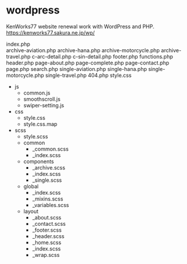 # wordpress
KenWorks77 website renewal work with WordPress and PHP.  
https://kenworks77.sakura.ne.jp/wp/

index.php  
archive-aviation.php
archive-hana.php
archive-motorcycle.php
archive-travel.php
c-arc-detail.php
c-sin-detail.php
footer.php
functions.php
header.php
page-about.php
page-complete.php
page-contact.php
page.php
search.php
single-aviation.php
single-hana.php
single-motorcycle.php
single-travel.php
404.php
style.css
- js
  - common.js
  - smoothscroll.js
  - swiper-setting.js
- css
  - style.css
  - style.css.map
- scss
  - style.scss
  - common
    - _common.scss
    - _index.scss
  - components
    - _archive.scss
    - _index.scss
    - _single.scss
  - global
    - _index.scss
    - _mixins.scss
    - _variables.scss
  - layout
    - _about.scss
    - _contact.scss
    - _footer.scss
    - _header.scss
    - _home.scss
    - _index.scss
    - _wrap.scss
